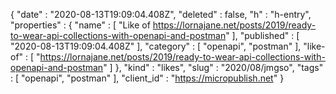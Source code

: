 {
  "date" : "2020-08-13T19:09:04.408Z",
  "deleted" : false,
  "h" : "h-entry",
  "properties" : {
    "name" : [ "Like of https://lornajane.net/posts/2019/ready-to-wear-api-collections-with-openapi-and-postman" ],
    "published" : [ "2020-08-13T19:09:04.408Z" ],
    "category" : [ "openapi", "postman" ],
    "like-of" : [ "https://lornajane.net/posts/2019/ready-to-wear-api-collections-with-openapi-and-postman" ]
  },
  "kind" : "likes",
  "slug" : "2020/08/jmgso",
  "tags" : [ "openapi", "postman" ],
  "client_id" : "https://micropublish.net"
}
